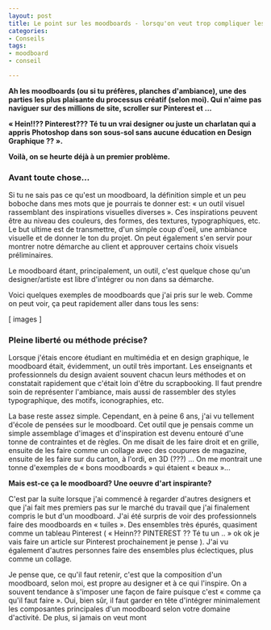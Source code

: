 ```yaml
---
layout: post
title: Le point sur les moodboards - lorsqu'on veut trop compliquer les choses
categories:
- Conseils
tags:
- moodboard
- conseil

---
```

**Ah les moodboards (ou si tu préfères, planches d'ambiance), une des parties les plus plaisante du processus créatif (selon moi). Qui n'aime pas naviguer sur des millions de site, scroller sur Pinterest et ...**

**« Hein!!?? Pinterest??? Té tu un vrai designer ou juste un charlatan qui a appris Photoshop dans son sous-sol sans aucune éducation en Design Graphique ?? ».**

**Voilà, on se heurte déjà à un premier problème.**

### Avant toute chose...

Si tu ne sais pas ce qu'est un moodboard, la définition simple et un peu boboche dans mes mots que je pourrais te donner est: « un outil visuel rassemblant des inspirations visuelles diverses ». Ces inspirations peuvent être au niveau des couleurs, des formes, des textures, typographiques, etc. Le but ultime est de transmettre, d'un simple coup d'oeil, une ambiance visuelle et de donner le ton du projet. On peut également s'en servir pour montrer notre démarche au client et approuver certains choix visuels préliminaires.

Le moodboard étant, principalement, un outil, c'est quelque chose qu'un designer/artiste est libre d'intégrer ou non dans sa démarche.

Voici quelques exemples de moodboards que j'ai pris sur le web. Comme on peut voir, ça peut rapidement aller dans tous les sens:

\[ images \]

### Pleine liberté ou méthode précise?

Lorsque j'étais encore étudiant en multimédia et en design graphique, le moodboard était, évidemment, un outil très important. Les enseignants et professionnels du design avaient souvent chacun leurs méthodes et on constatait rapidement que c'était loin d'être du scrapbooking. Il faut prendre soin de représenter l'ambiance, mais aussi de rassembler des styles typographique, des motifs, iconographies, etc.

La base reste assez simple. Cependant, en à peine 6 ans, j'ai vu tellement d'école de pensées sur le moodboard. Cet outil que je pensais comme un simple assemblage d'images et d'inspiration est devenu entouré d'une tonne de contraintes et de règles. On me disait de les faire droit et en grille, ensuite de les faire comme un collage avec des coupures de magazine, ensuite de les faire sur du carton, à l'ordi, en 3D (???) ... On me montrait une tonne d'exemples de « bons moodboards » qui étaient « beaux »...

**Mais est-ce ça le moodboard? Une oeuvre d'art inspirante?**

C'est par la suite lorsque j'ai commencé à regarder d'autres designers et que j'ai fait mes premiers pas sur le marché du travail que j'ai finalement compris le but d'un moodboard. J'ai été surpris de voir des professionnels faire des moodboards en « tuiles ». Des ensembles très épurés, quasiment comme un tableau Pinterest ( « Heinn?? PINTEREST ?? Té tu un .. » ok ok je vais faire un article sur Pinterest prochainement je pense ). J'ai vu également d'autres personnes faire des ensembles plus éclectiques, plus comme un collage.

Je pense que, ce qu'il faut retenir, c'est que la composition d'un moodboard, selon moi, est propre au designer et à ce qui l'inspire. On a souvent tendance à s'imposer une façon de faire puisque c'est « comme ça qu'il faut faire ». Oui, bien sûr, il faut garder en tête d'intégrer minimalement les composantes principales d'un moodboard selon votre domaine d'activité. De plus, si jamais on veut mont